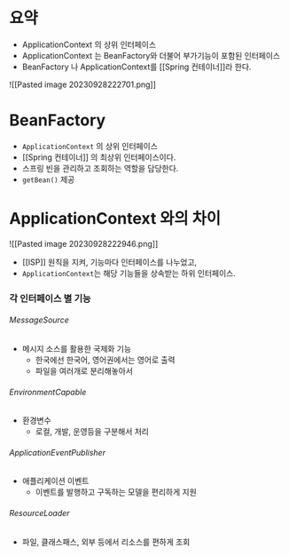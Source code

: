# 요약
- ApplicationContext 의 상위 인터페이스
- ApplicationContext 는 BeanFactory와 더불어 부가기능이 포함된 인터페이스
- BeanFactory 나 ApplicationContext를 [[Spring 컨테이너]]라 한다.

![[Pasted image 20230928222701.png]]

# BeanFactory
- `ApplicationContext` 의 상위 인터페이스
- [[Spring 컨테이너]] 의 최상위 인터페이스이다.
- 스프링 빈을 관리하고 조회하는 역할을 담당한다.
- `getBean()` 제공

# ApplicationContext 와의 차이
![[Pasted image 20230928222946.png]]
- [[ISP]] 원칙을 지켜, 기능마다 인터페이스를 나누었고,
- `ApplicationContext`는 해당 기능들을 상속받는 하위 인터페이스.

### 각 인터페이스 별 기능
###### MessageSource
- 메시지 소스를 활용한 국제화 기능
	- 한국에선 한국어, 영어권에서는 영어로 출력
	- 파일을 여러개로 분리해놓아서 
###### EnvironmentCapable
- 환경변수
	- 로컬, 개발, 운영등을 구분해서 처리
###### ApplicationEventPublisher
- 애플리케이션 이벤트
	- 이벤트를 발행하고 구독하는 모델을 편리하게 지원
###### ResourceLoader
- 파일, 클래스패스, 외부 등에서 리소스를 편하게 조회